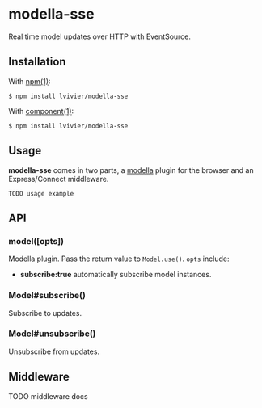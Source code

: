 
# modella-sse

Real time model updates over HTTP with EventSource.


## Installation

With [npm(1)](https://www.npmjs.org):

```
$ npm install lvivier/modella-sse
```

With [component(1)](https://github.com/component/component):

```
$ npm install lvivier/modella-sse
```


## Usage

**modella-sse** comes in two parts, a [modella](https://github.com/modella/modela) plugin for the browser and an Express/Connect middleware.

```
TODO usage example
```

## API

### model([opts])

Modella plugin. Pass the return value to `Model.use()`. `opts` include:

- **subscribe:true** automatically subscribe model instances.

### Model#subscribe()

Subscribe to updates.

### Model#unsubscribe()

Unsubscribe from updates.


## Middleware

TODO middleware docs
